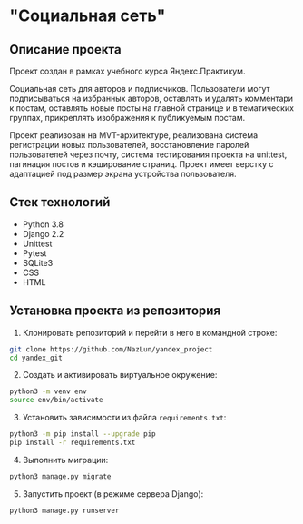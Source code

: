 "Социальная сеть"
=====

Описание проекта
----------
Проект создан в рамках учебного курса Яндекс.Практикум.

Социальная сеть для авторов и подписчиков. Пользователи могут подписываться на избранных авторов, оставлять и удалять комментари к постам, оставлять новые посты на главной странице и в тематических группах, прикреплять изображения к публикуемым постам. 

Проект реализован на MVT-архитектуре, реализована система регистрации новых пользователей, восстановление паролей пользователей через почту, система тестирования проекта на unittest, пагинация постов и кэширование страниц. Проект имеет верстку с адаптацией под размер экрана устройства пользователя.


Стек технологий
----------
* Python 3.8
* Django 2.2 
* Unittest
* Pytest
* SQLite3
* CSS
* HTML

Установка проекта из репозитория
----------

1. Клонировать репозиторий и перейти в него в командной строке:
```bash
git clone https://github.com/NazLun/yandex_project
cd yandex_git
```
2. Cоздать и активировать виртуальное окружение:
```bash
python3 -m venv env
source env/bin/activate
```
3. Установить зависимости из файла ```requirements.txt```:
```bash
python3 -m pip install --upgrade pip
pip install -r requirements.txt
```
4. Выполнить миграции:
```bash
python3 manage.py migrate
```
5. Запустить проект (в режиме сервера Django):
```bash
python3 manage.py runserver
```
